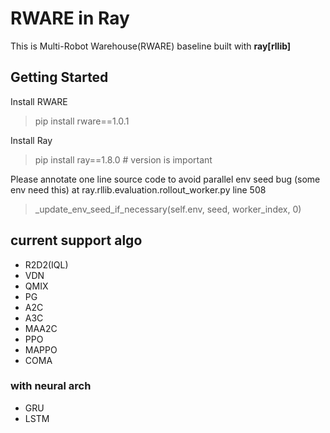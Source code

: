 # RWARE in Ray

This is Multi-Robot Warehouse(RWARE) baseline built with **ray[rllib]**

## Getting Started

Install RWARE
> pip install rware==1.0.1

Install Ray
> pip install ray==1.8.0 # version is important

Please annotate one line source code to avoid parallel env seed bug (some env need this)
at ray.rllib.evaluation.rollout_worker.py line 508

> _update_env_seed_if_necessary(self.env, seed, worker_index, 0)

## current support algo
- R2D2(IQL)
- VDN
- QMIX
- PG
- A2C
- A3C
- MAA2C
- PPO
- MAPPO
- COMA

  
### with neural arch
- GRU
- LSTM



